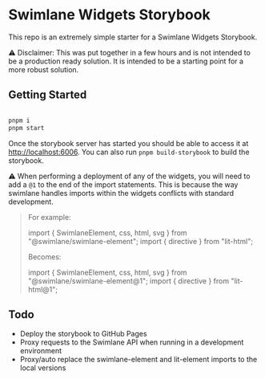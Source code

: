 # Swimlane Widgets Storybook

This repo is an extremely simple starter for a Swimlane Widgets Storybook.

:warning: Disclaimer: This was put together in a few hours and is not intended to be a production ready solution. It is intended to be a starting point for a more robust solution.

## Getting Started

```bash

pnpm i
pnpm start
```

Once the storybook server has started you should be able to access it at <http://localhost:6006>. You can also run `pnpm build-storybook` to build the storybook.

:warning: When performing a deployment of any of the widgets, you will need to add a `@1` to the end of the import statements. This is because the way swimlane handles imports within the widgets conflicts with standard development.

> For example:
>
> import { SwimlaneElement, css, html, svg } from "@swimlane/swimlane-element";
> import { directive } from "lit-html";
>
> Becomes:
>
> import { SwimlaneElement, css, html, svg } from "@swimlane/swimlane-element@1";
> import { directive } from "lit-html@1";

## Todo

- Deploy the storybook to GitHub Pages
- Proxy requests to the Swimlane API when running in a development environment
- Proxy/auto replace the swimlane-element and lit-element imports to the local versions

